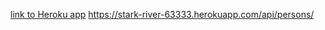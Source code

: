 [link to Heroku app](https://stark-river-63333.herokuapp.com)
https://stark-river-63333.herokuapp.com/api/persons/